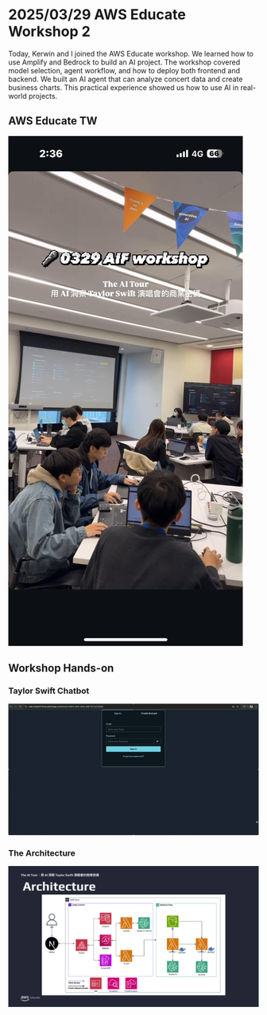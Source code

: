 # 2025/03/29 AWS Educate Workshop 2

Today, Kerwin and I joined the AWS Educate workshop. We learned how to use Amplify and Bedrock to build an AI project. The workshop covered model selection, agent workflow, and how to deploy both frontend and backend. We built an AI agent that can analyze concert data and create business charts. This practical experience showed us how to use AI in real-world projects.

## AWS Educate TW

![AWS Educate TW](images/2025-03-29-aws-educate-tw-event.jpg)

## Workshop Hands-on

### Taylor Swift Chatbot

![Taylor Swift Chatbot](images/aws-educate-taylor-swift-workshop-veed.gif)

### The Architecture

![The Architecture](images/the-architecture.png)
